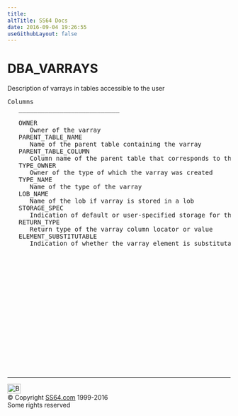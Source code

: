 ```yaml
---
title:
altTitle: SS64 Docs
date: 2016-09-04 19:26:55
useGithubLayout: false
---
```

<!-- #BeginLibraryItem "/Library/head_orad.lbi" --><!-- #EndLibraryItem --><h1>DBA_VARRAYS </h1><p> Description of varrays in tables accessible to the user </p> 
 
<pre>Columns
   ___________________________
 
   OWNER
      Owner of the varray
   PARENT_TABLE_NAME
      Name of the parent table containing the varray
   PARENT_TABLE_COLUMN
      Column name of the parent table that corresponds to the varray
   TYPE_OWNER
      Owner of the type of which the varray was created
   TYPE_NAME
      Name of the type of the varray
   LOB_NAME
      Name of the lob if varray is stored in a lob
   STORAGE_SPEC
      Indication of default or user-specified storage for the varray
   RETURN_TYPE
      Return type of the varray column locator or value
   ELEMENT_SUBSTITUTABLE
      Indication of whether the varray element is substitutable or not

</pre><!-- #BeginLibraryItem "/Library/foot_orad.lbi" --><p>
<!-- oracle-footer -->
<ins class="adsbygoogle" style="display:inline-block;width:300px;height:250px" data-ad-client="ca-pub-6140977852749469" data-ad-slot="4275490898"></ins>
<script>
(adsbygoogle = window.adsbygoogle || []).push({});
</script></p>
<hr>
<div id="bl" class="footer"><a href="DBA_VARRAYS.html#"><img src="../images/top.png" width="30" height="22" alt="Back to the Top"></a></div>
<div id="br" class="footer, tagline">© Copyright <a href="../index.html">SS64.com</a> 1999-2016<br>
Some rights reserved</div>
<!-- #EndLibraryItem -->

